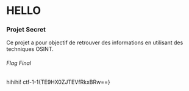 # HELLO

### Projet Secret

Ce projet a pour objectif de retrouver des informations en utilisant des techniques OSINT.

###### Flag Final

hihihi! ctf-1-1{TE9HX0ZJTEVfRkxBRw==}
